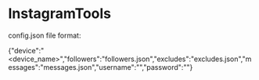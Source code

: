 # InstagramTools

config.json file format:

{"device":"<device_name>","followers":"followers.json","excludes":"excludes.json","messages":"messages.json","username":"<username>","password":"<password>"}
